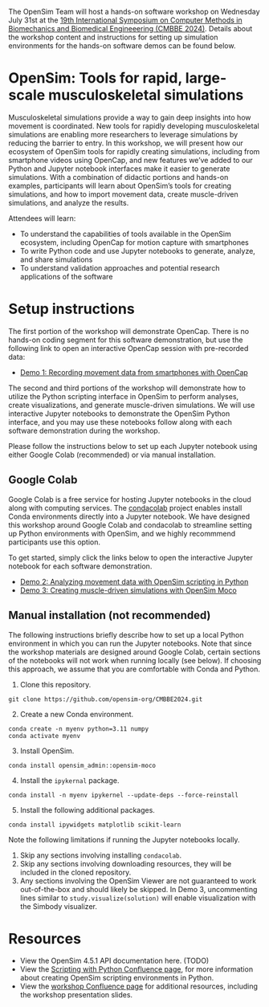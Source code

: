
The OpenSim Team will host a hands-on software workshop on Wednesday July 31st at the [19th International Symposium on Computer Methods in Biomechanics and Biomedical Engineeering (CMBBE 2024)](https://www.cmbbe-symposium.com/2024/). Details about the workshop content and instructions for setting up simulation environments for the hands-on software demos can be found below.

# OpenSim: Tools for rapid, large-scale musculoskeletal simulations

Musculoskeletal simulations provide a way to gain deep insights into how movement is coordinated. New tools for rapidly developing musculoskeletal simulations are enabling more researchers to leverage simulations by reducing the barrier to entry. In this workshop, we will present how our ecosystem of OpenSim tools for rapidly creating simulations, including from smartphone videos using OpenCap, and new features we’ve added to our Python and Jupyter notebook interfaces make it easier to generate simulations. With a combination of didactic portions and hands-on examples, participants will learn about OpenSim’s tools for creating simulations, and how to import movement data, create muscle-driven simulations, and analyze the results.

Attendees will learn:

- To understand the capabilities of tools available in the OpenSim ecosystem, including OpenCap for motion capture with smartphones
- To write Python code and use Jupyter notebooks to generate, analyze, and share simulations
- To understand validation approaches and potential research applications of the software

# Setup instructions

The first portion of the workshop will demonstrate OpenCap. There is no hands-on coding segment for this software demonstration, but use the following link to open an interactive OpenCap session with pre-recorded data:

* [Demo 1: Recording movement data from smartphones with OpenCap](https://app.opencap.ai/session/c601e008-4fd0-492a-b675-04667c4df1c4)

The second and third portions of the workshop will demonstrate how to utilize the Python scripting interface in OpenSim to perform analyses, create visualizations, and generate muscle-driven simulations. We will use interactive Jupyter notebooks to demonstrate the OpenSim Python interface, and you may use these notebooks follow along with each software demonstration during the workshop.

Please follow the instructions below to set up each Jupyter notebook using either Google Colab (recommended) or via manual installation.

## Google Colab

Google Colab is a free service for hosting Jupyter notebooks in the cloud along with computing services. The [condacolab](https://github.com/conda-incubator/condacolab) project enables install Conda environments directly into a Jupyter notebook. We have designed this workshop around Google Colab and condacolab to streamline setting up Python environments with OpenSim, and we highly recommmend participants use this option.

To get started, simply click the links below to open the interactive Jupyter notebook for each software demonstration.

* [Demo 2: Analyzing movement data with OpenSim scripting in Python](https://githubtocolab.com/opensim-org/CMBBE2024/blob/main/Demo2_OpenSimIKPipeline/Demo%202%20-%20Analyzing%20movement%20data%20with%20OpenSim%20scripting%20in%20Python.ipynb)
* [Demo 3: Creating muscle-driven simulations with OpenSim Moco](https://githubtocolab.com/opensim-org/CMBBE2024/blob/main/Demo3_OpenSimMoco/Demo%203%20-%20Creating%20muscle-driven%20Simulations%20with%20OpenSim%20Moco.ipynb)

## Manual installation (not recommended)

The following instructions briefly describe how to set up a local Python environment in which you can run the Jupyter notebooks. Note that since the workshop materials are designed around Google Colab, certain sections of the notebooks will not work when running locally (see below). If choosing this approach, we assume that you are comfortable with Conda and Python.

1. Clone this repository.
```
git clone https://github.com/opensim-org/CMBBE2024.git
```

2. Create a new Conda environment.
```
conda create -n myenv python=3.11 numpy
conda activate myenv
```

3. Install OpenSim.
```
conda install opensim_admin::opensim-moco
```

4. Install the `ipykernal` package.
```
conda install -n myenv ipykernel --update-deps --force-reinstall
```

5. Install the following additional packages.
```
conda install ipywidgets matplotlib scikit-learn
```

Note the following limitations if running the Jupyter notebooks locally.

1. Skip any sections involving installing `condacolab`.
2. Skip any sections involving downloading resources, they will be included in the cloned repository.
3. Any sections involving the OpenSim Viewer are not guaranteed to work out-of-the-box and should likely be skipped. In Demo 3, uncommenting lines similar to `study.visualize(solution)` will enable visualization with the Simbody visualizer.


# Resources

* View the OpenSim 4.5.1 API documentation here. (TODO)
* View the [Scripting with Python Confluence page](https://opensimconfluence.atlassian.net/wiki/spaces/OpenSim/pages/53085346/Scripting+in+Python), for more information about creating OpenSim scripting environments in Python.
* View the [workshop Confluence page](https://opensimconfluence.atlassian.net/wiki/spaces/OpenSim/pages/226394116/CMBBE+2024+OpenSim+Workshop) for additional resources, including the workshop presentation slides.
